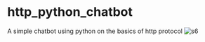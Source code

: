# http_python_chatbot
A simple chatbot using python on the basics of http protocol
![s6](https://github.com/MalkeetSingh01/http_python_chatbot/assets/80948821/ef755e06-1313-459a-83b0-be24f0bbfdf2)
